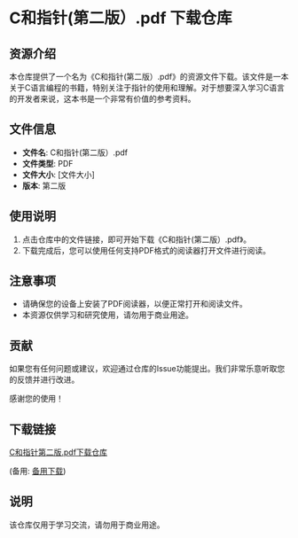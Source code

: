 # C和指针(第二版）.pdf 下载仓库

## 资源介绍

本仓库提供了一个名为《C和指针(第二版）.pdf》的资源文件下载。该文件是一本关于C语言编程的书籍，特别关注于指针的使用和理解。对于想要深入学习C语言的开发者来说，这本书是一个非常有价值的参考资料。

## 文件信息

- **文件名**: C和指针(第二版）.pdf
- **文件类型**: PDF
- **文件大小**: [文件大小]
- **版本**: 第二版

## 使用说明

1. 点击仓库中的文件链接，即可开始下载《C和指针(第二版）.pdf》。
2. 下载完成后，您可以使用任何支持PDF格式的阅读器打开文件进行阅读。

## 注意事项

- 请确保您的设备上安装了PDF阅读器，以便正常打开和阅读文件。
- 本资源仅供学习和研究使用，请勿用于商业用途。

## 贡献

如果您有任何问题或建议，欢迎通过仓库的Issue功能提出。我们非常乐意听取您的反馈并进行改进。

感谢您的使用！

## 下载链接
[C和指针第二版.pdf下载仓库](https://pan.quark.cn/s/3cb1613387cf) 

(备用: [备用下载](https://pan.baidu.com/s/1FXCM8ZmdAK8jTS8BIKok_A?pwd=1234))

## 说明

该仓库仅用于学习交流，请勿用于商业用途。
